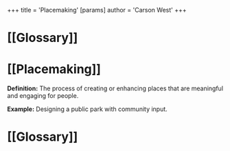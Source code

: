 +++
 title = 'Placemaking'
[params]
	author = 'Carson West'
+++
# [[Glossary]]

# [[Placemaking]] 
**Definition:**  The process of creating or enhancing places that are meaningful and engaging for people.

**Example:**  Designing a public park with community input.

# [[Glossary]]